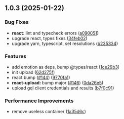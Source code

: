 

## 1.0.3 (2025-01-22)


### Bug Fixes


* **react:** lint and typecheck errors ([a090051](https://github.com/atls/reactjs/commit/a090051d1007e171df8066e85f15fcf8fd44c4ed))
* upgrade react, types fixes ([34feb02](https://github.com/atls/reactjs/commit/34feb027a2e2d7e5741509fd1ff846755d217b97))
* upgrade yarn, typescript, set resolutions ([b235334](https://github.com/atls/reactjs/commit/b23533417af6fb323187ef281b83d8dc5e7bd9dd))

### Features


* add emotion as deps, bump @types/react ([1ce29b3](https://github.com/atls/reactjs/commit/1ce29b384640d9be0550d9c6f4dc07083821137a))
* init upload ([62d275f](https://github.com/atls/reactjs/commit/62d275fbb9571eb8e8b188d424178327746a5e81))
* react bump ([#144](https://github.com/atls/reactjs/issues/144)) ([9770fa1](https://github.com/atls/reactjs/commit/9770fa10451b647ed48e226270da68228714d174))
* **react-upload:** bump major ([#146](https://github.com/atls/reactjs/issues/146)) ([0da26e5](https://github.com/atls/reactjs/commit/0da26e5f986de5044a151813f7b0b58f3a821579))
* upload gql client credentials and results ([b7f0c91](https://github.com/atls/reactjs/commit/b7f0c917d2aa220660d32488928d9e412cac0161))

### Performance Improvements


* remove useless container ([1a35d6c](https://github.com/atls/reactjs/commit/1a35d6c7302e75c0ab993af1ac9306acbcf8414a))


